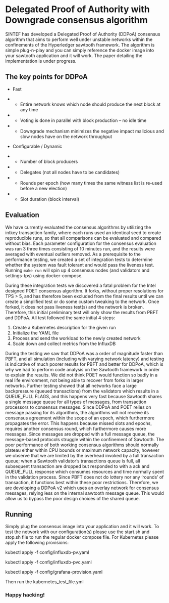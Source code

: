 # Delegated Proof of Authority with Downgrade consensus algorithm

SINTEF has developed a Delegated Proof of Authority (DDPoA) consensus algorithm that aims to perform well under unstable
networks within the confinements of the Hyperledger sawtooth framework.
The algorithm is simple plug-n-play and you can simply reference the docker image into your sawtooth application and it
will work. The paper detailing the implementation is under progress.

## The key points for DDPoA

- Fast
-
    - Entire network knows which node should produce the next block at any time
-
    - Voting is done in parallel with block production – no idle time
-
    - Downgrade mechanism minimizes the negative impact malicious and slow nodes have on the network throughput

- Configurable / Dynamic
-
    - Number of block producers
-
    - Delegates (not all nodes have to be candidates)
-
    - Rounds per epoch (how many times the same witness list is re-used before a new election)
-
    - Slot duration (block interval)

## Evaluation

We have currently evaluated the consensus algorithms by utilizing the intkey transaction family, where each runs used an
identical seed to create reproducible runs, so that all comparisons can be evaluated and compared without bias. Each
parameter configuration for the consensus evaluation was ran 3 three times consisting of 10 minutes run, and the results
were averaged with eventual outliers removed. As a prerequisite to the performance testing, we created a set of
integration tests to determine whether the system was fault tolerant and would pass the liveness test.
Running `make run` will spin up 4 consensus nodes (and validators and settings-tps) using docker-compose.

During these integration tests we discovered a fatal problem for the Intel designed POET consensus algorithm. It forks,
without proper resolutions for TPS > 5, and has therefore been excluded from the final results until we can create a
simplified test or do some custom tweaking to the network. Once forked, it does not pass liveness test(s) and the
network is broken. Therefore, this initial preliminary test will only show the results from PBFT and DDPoA.
All test followed the same initial 4 steps:

1. Create a Kubernetes description for the given run
2. Initialize the YAML file
3. Process and send the workload to the newly created network
4. Scale down and collect metrics from the InfluxDB

During the testing we saw that DDPoA was a order of magnitude faster than PBFT, and all simulation (including with
varying network latency) and testing is
indicative of much poorer results for PBFT and better for DDPoA, which is why we had to perform code analysis on the
Sawtooth framework in order to explain the results. We did not think POET would function so badly in a real life
environment, not being able to recover from forks in larger networks. Further testing showed that all networks face a
large backpressure (queued transactions) from the validators which results in a QUEUE_FULL FLAGS, and this happens very
fast because Sawtooth shares a single message queue for all types of messages, from transaction processors to consensus
messages. Since DDPoA and POET relies on message passing for its algorithms, the algorithms will not receive its
consensus agreement within the scope of an epoch, which furthermore propagates the error. This happens because missed
slots and epochs, requires another consensus round, which furthermore causes more messages. Since messages are dropped
with a full message queue, the message-based protocols struggle within the confinement of Sawtooth.
The poor performance of both working consensus algorithms should normally plateau either within CPU bounds or maximum
network capacity, however we observe that we are limited by the overhead invoked by a full transaction queue; when a
Sawtooth validator’s transactions queue is full, all subsequent transaction are dropped but responded to with a ack and
QUEUE_FULL response which consumes resources and time normally spent in the validation process. Since PBFT does not do
lottery nor any ‘rounds’ of transaction, it functions best within these poor restrictions.
Therefore, we are developing a DDPoA v2 which uses an overlay network for consensus messages, relying less on the
internal sawtooth message queue. This would allow us to bypass the poor design choices of the shared queue.

## Running

Simply plug the consensus image into your application and it will work. To test the network with our configuration(s)
please use the start.sh and stop.sh file to run the regular docker compose file. For Kubernetes please apply the
following provisions: 


kubectl apply -f config/influxdb-pv.yaml

kubectl apply -f config/influxdb-pvc.yaml

kubectl apply -f config/grafana-provision.yaml

Then run the kubernetes_test_file.yml

### Happy hacking!
